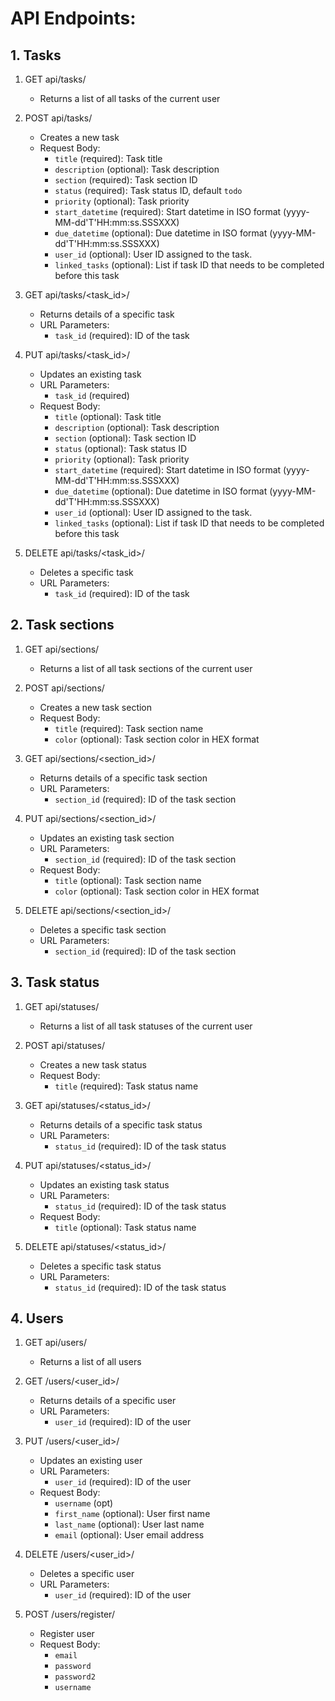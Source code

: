 # API Endpoints:
## 1. Tasks

1. GET api/tasks/
    - Returns a list of all tasks of the current user

2. POST api/tasks/
    - Creates a new task
    - Request Body:
        - `title` (required): Task title
        - `description` (optional): Task description
        - `section` (required): Task section ID
        - `status` (required): Task status ID, default `todo`
        - `priority` (optional): Task priority
        - `start_datetime` (required): Start datetime in ISO format (yyyy-MM-dd'T'HH:mm:ss.SSSXXX)
        - `due_datetime` (optional): Due datetime in ISO format (yyyy-MM-dd'T'HH:mm:ss.SSSXXX)
        - `user_id` (optional): User ID assigned to the task.
        - `linked_tasks` (optional): List if task ID that needs to be completed before this task

3. GET api/tasks/<task_id>/
    - Returns details of a specific task
    - URL Parameters:
        - `task_id` (required): ID of the task

4. PUT api/tasks/<task_id>/
    - Updates an existing task
    - URL Parameters:
        - `task_id` (required)
    - Request Body:
        - `title` (optional): Task title
        - `description` (optional): Task description
        - `section` (optional): Task section ID
        - `status` (optional): Task status ID
        - `priority` (optional): Task priority
        - `start_datetime` (required): Start datetime in ISO format (yyyy-MM-dd'T'HH:mm:ss.SSSXXX)
        - `due_datetime` (optional): Due datetime in ISO format (yyyy-MM-dd'T'HH:mm:ss.SSSXXX)
        - `user_id` (optional): User ID assigned to the task.
        - `linked_tasks` (optional): List if task ID that needs to be completed before this task

5. DELETE api/tasks/<task_id>/
    - Deletes a specific task
    - URL Parameters:
        - `task_id` (required): ID of the task


## 2. Task sections

1. GET api/sections/
    - Returns a list of all task sections of the current user

2. POST api/sections/
    - Creates a new task section
    - Request Body:
        - `title` (required): Task section name
        - `color` (optional): Task section color in HEX format

3. GET api/sections/<section_id>/
    - Returns details of a specific task section
    - URL Parameters:
        - `section_id` (required): ID of the task section

4. PUT api/sections/<section_id>/
    - Updates an existing task section
    - URL Parameters:
        - `section_id` (required): ID of the task section
    - Request Body:
        - `title` (optional): Task section name
        - `color` (optional): Task section color in HEX format

5. DELETE api/sections/<section_id>/
    - Deletes a specific task section
    - URL Parameters:
        - `section_id` (required): ID of the task section


## 3. Task status

1. GET api/statuses/
    - Returns a list of all task statuses of the current user

2. POST api/statuses/
    - Creates a new task status
    - Request Body:
        - `title` (required): Task status name

3. GET api/statuses/<status_id>/
    - Returns details of a specific task status
    - URL Parameters:
        - `status_id` (required): ID of the task status

4. PUT api/statuses/<status_id>/
    - Updates an existing task status
    - URL Parameters:
        - `status_id` (required): ID of the task status
    - Request Body:
        - `title` (optional): Task status name

5. DELETE api/statuses/<status_id>/
    - Deletes a specific task status
    - URL Parameters:
        - `status_id` (required): ID of the task status


## 4. Users

1. GET api/users/
    - Returns a list of all users

2. GET /users/<user_id>/
    - Returns details of a specific user
    - URL Parameters:
        - `user_id` (required): ID of the user

3. PUT /users/<user_id>/
    - Updates an existing user
    - URL Parameters:
        - `user_id` (required): ID of the user
    - Request Body:
        - `username` (opt)
        - `first_name` (optional): User first name
        - `last_name` (optional): User last name
        - `email` (optional): User email address

4. DELETE /users/<user_id>/
    - Deletes a specific user
    - URL Parameters:
        - `user_id` (required): ID of the user

5. POST /users/register/
   - Register user
   - Request Body:
     - `email`
     - `password`
     - `password2`
     - `username`
